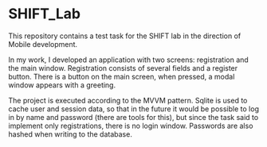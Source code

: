 # SHIFT_Lab
This repository contains a test task for the SHIFT lab in the direction of Mobile development.

In my work, I developed an application with two screens: registration and the main window. 
Registration consists of several fields and a register button. There is a button on the main screen, when pressed, a modal window appears with a greeting. 

The project is executed according to the MVVM pattern. Sqlite is used to cache user and session data, so that in the future it would be possible 
to log in by name and password (there are tools for this), but since the task said to implement only registrations, there is no login window. 
Passwords are also hashed when writing to the database.
